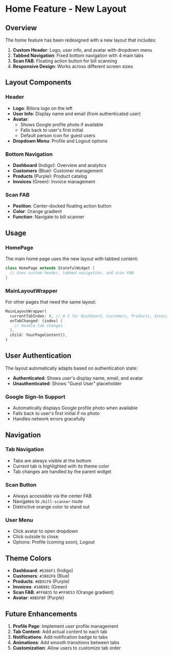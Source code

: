 # Home Feature - New Layout

## Overview
The home feature has been redesigned with a new layout that includes:

1. **Custom Header**: Logo, user info, and avatar with dropdown menu
2. **Tabbed Navigation**: Fixed bottom navigation with 4 main tabs
3. **Scan FAB**: Floating action button for bill scanning
4. **Responsive Design**: Works across different screen sizes

## Layout Components

### Header
- **Logo**: Billora logo on the left
- **User Info**: Display name and email (from authenticated user)
- **Avatar**: 
  - Shows Google profile photo if available
  - Falls back to user's first initial
  - Default person icon for guest users
- **Dropdown Menu**: Profile and Logout options

### Bottom Navigation
- **Dashboard** (Indigo): Overview and analytics
- **Customers** (Blue): Customer management
- **Products** (Purple): Product catalog
- **Invoices** (Green): Invoice management

### Scan FAB
- **Position**: Center-docked floating action button
- **Color**: Orange gradient
- **Function**: Navigate to bill scanner

## Usage

### HomePage
The main home page uses the new layout with tabbed content:

```dart
class HomePage extends StatefulWidget {
  // Uses custom header, tabbed navigation, and scan FAB
}
```

### MainLayoutWrapper
For other pages that need the same layout:

```dart
MainLayoutWrapper(
  currentTabIndex: 0, // 0-3 for Dashboard, Customers, Products, Invoices
  onTabChanged: (index) {
    // Handle tab changes
  },
  child: YourPageContent(),
)
```

## User Authentication

The layout automatically adapts based on authentication state:

- **Authenticated**: Shows user's display name, email, and avatar
- **Unauthenticated**: Shows "Guest User" placeholder

### Google Sign-In Support
- Automatically displays Google profile photo when available
- Falls back to user's first initial if no photo
- Handles network errors gracefully

## Navigation

### Tab Navigation
- Tabs are always visible at the bottom
- Current tab is highlighted with its theme color
- Tab changes are handled by the parent widget

### Scan Button
- Always accessible via the center FAB
- Navigates to `/bill-scanner` route
- Distinctive orange color to stand out

### User Menu
- Click avatar to open dropdown
- Click outside to close
- Options: Profile (coming soon), Logout

## Theme Colors

- **Dashboard**: `#6366F1` (Indigo)
- **Customers**: `#3B82F6` (Blue)
- **Products**: `#8B5CF6` (Purple)
- **Invoices**: `#10B981` (Green)
- **Scan FAB**: `#FF6B35` to `#FF8E53` (Orange gradient)
- **Avatar**: `#8B5FBF` (Purple)

## Future Enhancements

1. **Profile Page**: Implement user profile management
2. **Tab Content**: Add actual content to each tab
3. **Notifications**: Add notification badge to tabs
4. **Animations**: Add smooth transitions between tabs
5. **Customization**: Allow users to customize tab order 